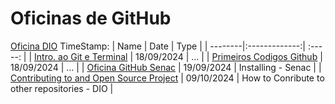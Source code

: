# Oficinas de GitHub
[Oficina DIO]() TimeStamp: 
| Name    | Date          | Type     | 
| --------|:-------------:| :-----:  | 
| [Intro. ao Git e Terminal](https://github.com/luanvfm/Code-Notebook/blob/main/Coding_1/Javascript_Classes/Introducao%20ao%20Git%20e%20Terminal.md)    | 18/09/2024    | ... |
| [Primeiros Codigos Github](https://github.com/luanvfm/Code-Notebook/blob/main/Coding_1/Javascript_Classes/Primeiros%20Codigos%20Github.md)    | 18/09/2024    | ... |
| [Oficina GitHub Senac](https://github.com/luanvfm/Code-Notebook/blob/main/Coding_1/Extras/Oficina%20GItHub.md) | 19/09/2024     | Installing - Senac     |
| [Contributing to and Open Source Project](https://github.com/luanvfm/Code-Notebook/blob/main/Coding_1/Extras/Oficina%20GItHub.md)   | 09/10/2024     | How to Conribute to other repositories - DIO     |
